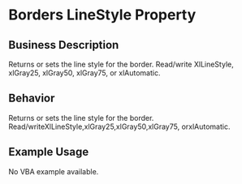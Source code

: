 # Borders LineStyle Property

## Business Description
Returns or sets the line style for the border. Read/write XlLineStyle, xlGray25, xlGray50, xlGray75, or xlAutomatic.

## Behavior
Returns or sets the line style for the border. Read/writeXlLineStyle,xlGray25,xlGray50,xlGray75, orxlAutomatic.

## Example Usage
No VBA example available.